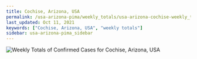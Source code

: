 ```yaml
---
title: Cochise, Arizona, USA
permalink: /usa-arizona-pima/weekly_totals/usa-arizona-cochise-weekly_totals.html
last_updated: Oct 11, 2021
keywords: ["Cochise, Arizona, USA", "weekly totals"]
sidebar: usa-arizona-pima_sidebar
---
```


![Weekly Totals of Confirmed Cases for Cochise, Arizona, USA](/covid_tracker/images/graphs/usa-arizona-cochise-weekly_totals_graph.png)
